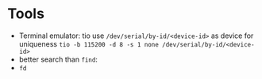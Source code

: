 # Tools
- Terminal emulator: tio use `/dev/serial/by-id/<device-id>` as device for uniqueness
  `tio -b 115200 -d 8 -s 1 none /dev/serial/by-id/<device-id>`
- better search than `find`:
- `fd`  
